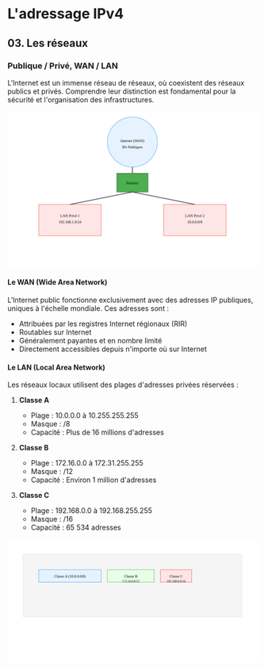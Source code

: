 # L'adressage IPv4

## 03. Les réseaux

### Publique / Privé, WAN / LAN

L'Internet est un immense réseau de réseaux, où coexistent des réseaux publics et privés. Comprendre leur distinction est fondamental pour la sécurité et l'organisation des infrastructures.

<img src="https://raw.githubusercontent.com/No-Name-Academy/Networking-for-noobs/refs/heads/main/1-2-Adressage-ipv4/Sources/03-001.svg">

#### Le WAN (Wide Area Network)

L'Internet public fonctionne exclusivement avec des adresses IP publiques, uniques à l'échelle mondiale. Ces adresses sont :

- Attribuées par les registres Internet régionaux (RIR)
- Routables sur Internet
- Généralement payantes et en nombre limité
- Directement accessibles depuis n'importe où sur Internet

#### Le LAN (Local Area Network)

Les réseaux locaux utilisent des plages d'adresses privées réservées :

1. **Classe A**
   - Plage : 10.0.0.0 à 10.255.255.255
   - Masque : /8
   - Capacité : Plus de 16 millions d'adresses

2. **Classe B**
   - Plage : 172.16.0.0 à 172.31.255.255
   - Masque : /12
   - Capacité : Environ 1 million d'adresses

3. **Classe C**
   - Plage : 192.168.0.0 à 192.168.255.255
   - Masque : /16
   - Capacité : 65 534 adresses

<img src="https://raw.githubusercontent.com/No-Name-Academy/Networking-for-noobs/refs/heads/main/1-2-Adressage-ipv4/Sources/03-002.svg">
